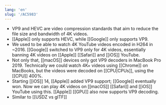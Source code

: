 ```yaml
---
lang: 'en'
slug: '/AC5983'
---
```


- VP9 and HEVC are video compression standards that aim to reduce the file size and bandwidth of 4K videos.
- [[Apple]] only supports HEVC, while [[Google]] only supports VP9.
- We used to be able to watch 4K YouTube videos encoded in H264 in ~2016. [[Google]] switched to VP9 only for 4K videos, essentially banning 4K videos on [[Apple]] [[Safari]] and [[iOS]] YouTube.
- Not only that, [[macOS]] devices only got VP9 decoders in MacBook Pro 2019. Technically we could watch 4K+ videos using [[Chrome]] on MacBooks, but the videos were decoded on [[CPU|CPUs]], using the [[CPU]] 400%.
- Starting [[iOS]] 14, [[Apple]] added VP9 support; [[Google]] eventually won. Now we can play 4K videos on [[macOS]] [[Safari]] and [[iOS]] YouTube using this. [[Apple]] [[GPU]] also now supports VP9 decoding.
- Similar to [[USDZ vs glTF]]
